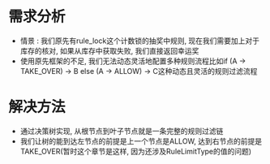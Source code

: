 # 需求分析

- 情景 : 我们原先有rule_lock这个计数锁的抽奖中规则, 现在我们需要加上对于库存的核对, 如果从库存中获取失败, 我们直接返回幸运奖
- 使用原先框架的不足, 我们无法动态灵活地配置多种规则流程比如if (A -> TAKE_OVER) -> B else (A -> ALLOW) -> C这种动态且灵活的规则过滤流程
# 解决方法

- 通过决策树实现, 从根节点到叶子节点就是一条完整的规则过滤链
- 我们让树的能到达左节点的前提是上一个节点是ALLOW, 达到右节点的前提是TAKE_OVER(暂时这个章节是这样, 因为还涉及RuleLimitType的值的问题)